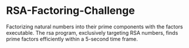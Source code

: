 # RSA-Factoring-Challenge
Factorizing natural numbers into their prime components with the factors executable. The rsa program, exclusively targeting RSA numbers, finds prime factors efficiently within a 5-second time frame.
